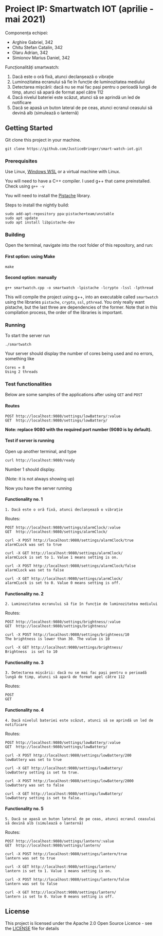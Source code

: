 # Proiect IP: Smartwatch IOT (aprilie - mai 2021)

Componența echipei:
- Arghire Gabriel, 342
- Chitu Stefan Catalin, 342
- Olaru Adrian, 342
- Simionov Marius Daniel, 342

Funcționalități smartwatch:
1. Dacă este o oră fixă, atunci declanșează o vibrație
2. Luminozitatea ecranului să fie în funcție de luminozitatea mediului
3. Detectarea mișcării: dacă nu se mai fac pași pentru o perioadă lungă de timp, atunci să apară de format apel către 112
4. Dacă nivelul bateriei este scăzut, atunci să se aprindă un led de notificare
5. Dacă se apasă un buton lateral de pe ceas, atunci ecranul ceasului să devină alb (simulează o lanternă)

## Getting Started

Git clone this project in your machine.

```
git clone https://github.com/JusticeBringer/smart-watch-iot.git
```

### Prerequisites

Use Linux, [Windows WSL](https://docs.microsoft.com/en-us/windows/wsl/install-win10) or a virtual machine with Linux.

You will need to have a C++ compiler. I used g++ that came preinstalled. Check using `g++ -v`

You will need to install the [Pistache](https://github.com/pistacheio/pistache) library.

Steps to install the nightly build:

```
sudo add-apt-repository ppa:pistache+team/unstable
sudo apt update
sudo apt install libpistache-dev
```

### Building

Open the terminal, navigate into the root folder of this repository, and run:

#### First option: using Make

```
make
```

#### Second option: manually

```
g++ smartwatch.cpp -o smartwatch -lpistache -lcrypto -lssl -lpthread
```

This will compile the project using g++, into an executable called `smartwatch` using the libraries `pistache`, `crypto`, `ssl`, `pthread`. You only really want pistache, but the last three are dependencies of the former.
Note that in this compilation process, the order of the libraries is important.

### Running

To start the server run

```
./smartwatch
```

Your server should display the number of cores being used and no errors, something like

```
Cores = 8
Using 2 threads
```

### Test functionalities

Below are some samples of the applications after using `GET` and `POST`

#### Routes


```
POST http://localhost:9080/settings/lowBattery/:value
GET  http://localhost:9080/settings/lowBattery/
```

**Note: replace 9080 with the required port number (9080 is by default).**

#### Test if server is running

Open up another terminal, and type

```
curl http://localhost:9080/ready
```

Number 1 should display.

(Note: it is not always showing up)

Now you have the server running

#### Functionality no. 1

```
1. Dacă este o oră fixă, atunci declanșează o vibrație
```

Routes:

```
POST http://localhost:9080/settings/alarmClock/:value
GET  http://localhost:9080/settings/alarmClock/
```

```
curl -X POST http://localhost:9080/settings/alarmClock/true
alarmCLock was set to true
```

```
curl -X GET http://localhost:9080/settings/alarmClock/
alarmCLock is set to 1. Value 1 means setting is on.
```

```
curl -X POST http://localhost:9080/settings/alarmClock/false
alarmCLock was set to false
```

```
curl -X GET http://localhost:9080/settings/alarmClock/
alarmCLock is set to 0. Value 0 means setting is off.
```

#### Functionality no. 2

```
2. Luminozitatea ecranului să fie în funcție de luminozitatea mediului
```

Routes:

```
POST http://localhost:9080/settings/brightness/:value
GET  http://localhost:9080/settings/brightness/
```
```
curl -X POST http://localhost:9080/settings/brightness/10
The brightness is lower than 30. The value is 10
```

```
curl -X GET http://localhost:9080/settings/brightness/
Brightness  is set to 10
```
#### Functionality no. 3

```
3. Detectarea mișcării: dacă nu se mai fac pași pentru o perioadă lungă de timp, atunci să apară de format apel către 112
```

Routes:

```
POST 
GET  
```

#### Functionality no. 4

```
4. Dacă nivelul bateriei este scăzut, atunci să se aprindă un led de notificare
```

Routes:

```
POST http://localhost:9080/settings/lowBattery/:value
GET  http://localhost:9080/settings/lowBattery/
```

```
curl -X POST http://localhost:9080/settings/lowBattery/200
lowBattery was set to true
```

```
curl -X GET http://localhost:9080/settings/lowBattery/    
lowBattery setting is set to true.
```

```
curl -X POST http://localhost:9080/settings/lowBattery/2000
lowBattery was set to false
```

```
curl -X GET http://localhost:9080/settings/lowBattery/     
lowBattery setting is set to false.
```

#### Functionality no. 5

```
5. Dacă se apasă un buton lateral de pe ceas, atunci ecranul ceasului să devină alb (simulează o lanternă)
```

Routes:

```
POST http://localhost:9080/settings/lantern/:value
GET  http://localhost:9080/settings/lantern/
```

```
curl -X POST http://localhost:9080/settings/lantern/true
lantern was set to true
```

```
curl -X GET http://localhost:9080/settings/lantern/ 
lantern is set to 1. Value 1 means setting is on.
```

```
curl -X POST http://localhost:9080/settings/lantern/false
lantern was set to false
```

```
curl -X GET http://localhost:9080/settings/lantern/ 
lantern is set to 0. Value 0 means setting is off.
```

## License

This project is licensed under the Apache 2.0 Open Source Licence - see the [LICENSE](LICENSE) file for details